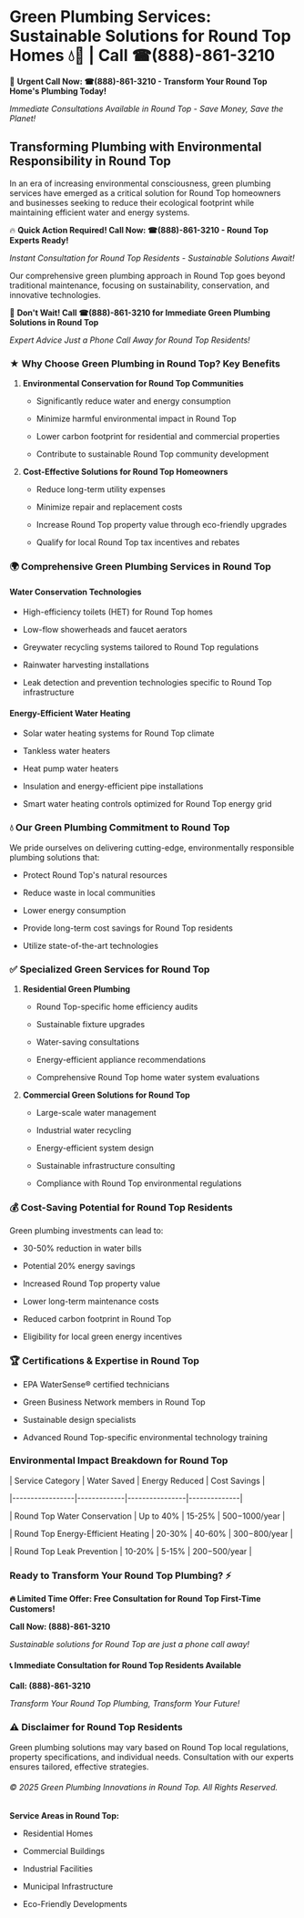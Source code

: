 # Green Plumbing Services: Sustainable Solutions for Round Top Homes 💧🌿 | Call ☎(888)-861-3210

🚨 **Urgent Call Now: ☎(888)-861-3210 - Transform Your Round Top Home's Plumbing Today!**
*Immediate Consultations Available in Round Top - Save Money, Save the Planet!*

## Transforming Plumbing with Environmental Responsibility in Round Top

In an era of increasing environmental consciousness, green plumbing services have emerged as a critical solution for Round Top homeowners and businesses seeking to reduce their ecological footprint while maintaining efficient water and energy systems. 

🔥 **Quick Action Required! Call Now: ☎(888)-861-3210 - Round Top Experts Ready!**
*Instant Consultation for Round Top Residents - Sustainable Solutions Await!*

Our comprehensive green plumbing approach in Round Top goes beyond traditional maintenance, focusing on sustainability, conservation, and innovative technologies.

🚨 **Don't Wait! Call ☎(888)-861-3210 for Immediate Green Plumbing Solutions in Round Top**
*Expert Advice Just a Phone Call Away for Round Top Residents!*

### ★ Why Choose Green Plumbing in Round Top? Key Benefits

1. **Environmental Conservation for Round Top Communities** 
   - Significantly reduce water and energy consumption
   - Minimize harmful environmental impact in Round Top
   - Lower carbon footprint for residential and commercial properties
   - Contribute to sustainable Round Top community development

2. **Cost-Effective Solutions for Round Top Homeowners** 
   - Reduce long-term utility expenses
   - Minimize repair and replacement costs
   - Increase Round Top property value through eco-friendly upgrades
   - Qualify for local Round Top tax incentives and rebates

### 🌍 Comprehensive Green Plumbing Services in Round Top

#### Water Conservation Technologies
- High-efficiency toilets (HET) for Round Top homes
- Low-flow showerheads and faucet aerators
- Greywater recycling systems tailored to Round Top regulations
- Rainwater harvesting installations
- Leak detection and prevention technologies specific to Round Top infrastructure

#### Energy-Efficient Water Heating
- Solar water heating systems for Round Top climate
- Tankless water heaters
- Heat pump water heaters
- Insulation and energy-efficient pipe installations
- Smart water heating controls optimized for Round Top energy grid

### 💧 Our Green Plumbing Commitment to Round Top

We pride ourselves on delivering cutting-edge, environmentally responsible plumbing solutions that:
- Protect Round Top's natural resources
- Reduce waste in local communities
- Lower energy consumption
- Provide long-term cost savings for Round Top residents
- Utilize state-of-the-art technologies

### ✅ Specialized Green Services for Round Top

1. **Residential Green Plumbing**
   - Round Top-specific home efficiency audits
   - Sustainable fixture upgrades
   - Water-saving consultations
   - Energy-efficient appliance recommendations
   - Comprehensive Round Top home water system evaluations

2. **Commercial Green Solutions for Round Top**
   - Large-scale water management
   - Industrial water recycling
   - Energy-efficient system design
   - Sustainable infrastructure consulting
   - Compliance with Round Top environmental regulations

### 💰 Cost-Saving Potential for Round Top Residents

Green plumbing investments can lead to:
- 30-50% reduction in water bills
- Potential 20% energy savings
- Increased Round Top property value
- Lower long-term maintenance costs
- Reduced carbon footprint in Round Top
- Eligibility for local green energy incentives

### 🏆 Certifications & Expertise in Round Top

- EPA WaterSense® certified technicians
- Green Business Network members in Round Top
- Sustainable design specialists
- Advanced Round Top-specific environmental technology training

### Environmental Impact Breakdown for Round Top

| Service Category | Water Saved | Energy Reduced | Cost Savings |
|-----------------|-------------|----------------|--------------|
| Round Top Water Conservation | Up to 40% | 15-25% | $500-$1000/year |
| Round Top Energy-Efficient Heating | 20-30% | 40-60% | $300-$800/year |
| Round Top Leak Prevention | 10-20% | 5-15% | $200-$500/year |

### Ready to Transform Your Round Top Plumbing? ⚡

**🔥 Limited Time Offer: Free Consultation for Round Top First-Time Customers!**

**Call Now: (888)-861-3210**
*Sustainable solutions for Round Top are just a phone call away!*

#### 📞 Immediate Consultation for Round Top Residents Available

**Call: (888)-861-3210**
*Transform Your Round Top Plumbing, Transform Your Future!*

### ⚠️ Disclaimer for Round Top Residents

Green plumbing solutions may vary based on Round Top local regulations, property specifications, and individual needs. Consultation with our experts ensures tailored, effective strategies.

###### © 2025 Green Plumbing Innovations in Round Top. All Rights Reserved.

**Service Areas in Round Top:** 
- Residential Homes
- Commercial Buildings
- Industrial Facilities
- Municipal Infrastructure
- Eco-Friendly Developments